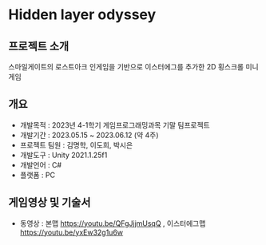 # Hidden layer odyssey

## 프로젝트 소개
스마일게이트의 로스트아크 인게임을 기반으로 이스터에그를 추가한 2D 횡스크롤 미니게임

## 개요
- 개발목적 : 2023년 4-1학기 게임프로그래밍과목 기말 팀프로젝트
- 개발기간 : 2023.05.15 ~ 2023.06.12 (약 4주)
- 프로젝트 팀원 : 김명학, 이도희, 박시은
- 개발도구 : Unity 2021.1.25f1
- 개발언어 : C#
- 플랫폼 : PC


## 게임영상 및 기술서
- 동영상 : 본맵 https://youtu.be/QFgJjjmUsqQ , 이스터에그맵 https://youtu.be/yxEw32g1u6w

